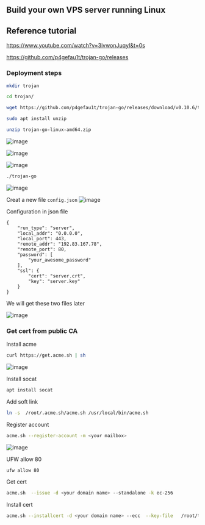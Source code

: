 ## Build your own VPS server running Linux
## Reference tutorial
https://www.youtube.com/watch?v=3ivwonJuqyI&t=0s

https://github.com/p4gefau1t/trojan-go/releases

### Deployment steps
```sh
mkdir trojan
```

```sh
cd trojan/
```

```sh
wget https://github.com/p4gefau1t/trojan-go/releases/download/v0.10.6/trojan-go-linux-amd64.zip
```

```sh
sudo apt install unzip
```

```sh
unzip trojan-go-linux-amd64.zip
```
![image](https://user-images.githubusercontent.com/96930989/212097706-0adfd1db-55e8-48e6-8296-1dbcdfc821e4.png)

![image](https://user-images.githubusercontent.com/96930989/212097801-aa18cdb7-cdf7-4df1-94fd-d4253ed89c43.png)

![image](https://user-images.githubusercontent.com/96930989/212097960-e65c7759-7547-41ef-91b6-73359387ba7f.png)

```sh
./trojan-go
```
![image](https://user-images.githubusercontent.com/96930989/212098669-5eb6fa54-bd74-4d63-9a15-12a0050e2a7c.png)

Creat a new file `config.json`
![image](https://user-images.githubusercontent.com/96930989/212099535-b0195e7a-7c2d-4f1a-ac5d-bda3ed5be855.png)

Configuration in json file
```
{
    "run_type": "server",
    "local_addr": "0.0.0.0",
    "local_port": 443,
    "remote_addr": "192.83.167.78",
    "remote_port": 80,
    "password": [
        "your_awesome_password"
    ],
    "ssl": {
        "cert": "server.crt",
        "key": "server.key"
    }
}
```

We will get these two files later

![image](https://user-images.githubusercontent.com/96930989/212102933-8eb8d90f-4a4d-4cc1-813d-7edc35308e55.png)


### Get cert from public CA

Install acme
```sh
curl https://get.acme.sh | sh
```
![image](https://user-images.githubusercontent.com/96930989/212106028-657a0f1e-939c-4bf4-a2e0-f29685196be7.png)

Install socat
```sh
apt install socat
```
Add soft link
```sh
ln -s  /root/.acme.sh/acme.sh /usr/local/bin/acme.sh
```
Register account
```sh
acme.sh --register-account -m <your mailbox>
```
![image](https://user-images.githubusercontent.com/96930989/212207475-54f0ac78-f7d5-4a73-b9fe-3407a3bfeeaa.png)

UFW allow 80
```sh
ufw allow 80
```
Get cert
```sh
acme.sh  --issue -d <your domain name> --standalone -k ec-256
```
Install cert
```sh
acme.sh --installcert -d <your domain name> --ecc  --key-file   /root/trojan/server.key   --fullchain-file /root/trojan/server.crt 
```
